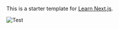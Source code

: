 This is a starter template for [Learn Next.js](https://nextjs.org/learn).

![Test](https://demoed.vercel.app/api/wall?username=anthonyteo&events=howdyhack2019)